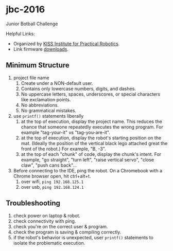 # jbc-2016
Junior Botball Challenge

Helpful Links:
* Organized by [KISS Institute for Practical Robotics](http://www.kipr.org/).
* Link firmware [downloads](http://www.kipr.org/hardware-software).

## Minimum Structure

1. project file name 
    1. Create under a NON-default user.
    1. Contains only lowercase numbers, digits, and dashes.  
    1. No uppercase letters, spaces, underscores, or special characters like exclamation points.
    1. No abbreviations.
    1. No grammatical mistakes.
1. use `printf()` statements liberally
    1. at the top of execution, display the project name.  This reduces the chance that someone repeatedly executes the wrong program.  For example "tag-your-it" *vs* "tag-you-are-it".
    1. at the top of execution, display the robot's starting position on the mat.  (Ideally the position of the vertical black lego attached great the front of the robot.) For example, "B, -3".
    1. at the top of each "chunk" of code, display the chunk's intent.  For example, "go straight", "turn left", "raise vertical servo", "close claw", "push cans back"...
1. Before connecting to the IDE, ping the robot.  On a Chromebook with a Chrome browser open, hit ctrl+alt+t.  
    1. over wifi, `ping 192.168.125.1`
    1. over usb, `ping 192.168.124.1`

## Troubleshooting

1. check power on laptop & robot.
1. check connectivity with ping.
1. check you're on the correct user & program.
1. check the program is saving & compiling correctly.
1. if the robot's behavior is unexpected, user `printf()` statements to isolate the problematic execution.

